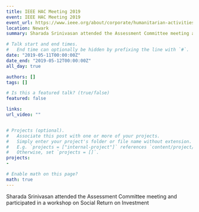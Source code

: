 ```yaml
---
title: IEEE HAC Meeting 2019
event: IEEE HAC Meeting 2019
event_url: https://www.ieee.org/about/corporate/humanitarian-activities-committee.html
location: Newark
summary: Sharada Srinivasan attended the Assessment Committee meeting and participated in a workshop on Social Return on Investment

# Talk start and end times.
#   End time can optionally be hidden by prefixing the line with `#`.
date: "2019-05-11T00:00:00Z"
date_end: "2019-05-12T00:00:00Z"
all_day: true

authors: []
tags: []

# Is this a featured talk? (true/false)
featured: false

links: 
url_video: ""


# Projects (optional).
#   Associate this post with one or more of your projects.
#   Simply enter your project's folder or file name without extension.
#   E.g. `projects = ["internal-project"]` references `content/project/deep-learning/index.md`.
#   Otherwise, set `projects = []`.
projects:
- 

# Enable math on this page?
math: true
---
```


Sharada Srinivasan attended the Assessment Committee meeting and participated in a workshop on Social Return on Investment


